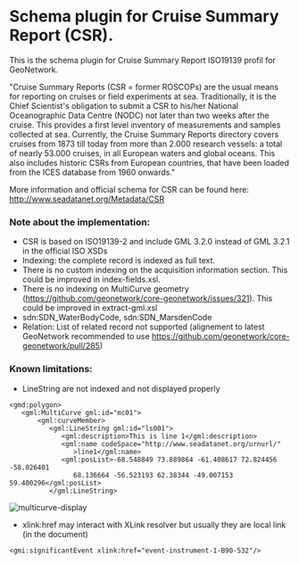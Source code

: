 
# Schema plugin for Cruise Summary Report (CSR).

This is the schema plugin for Cruise Summary Report ISO19139 profil for GeoNetwork. 


"Cruise Summary Reports (CSR = former ROSCOPs) are the usual means for reporting on cruises or field experiments at sea. Traditionally, it is the Chief Scientist's obligation to submit a CSR to his/her National Oceanographic Data Centre (NODC) not later than two weeks after the cruise. This provides a first level inventory of measurements and samples collected at sea. Currently, the Cruise Summary Reports directory covers cruises from 1873 till today from more than 2.000 research vessels: a total of nearly 53.000 cruises, in all European waters and global oceans. This also includes historic CSRs from European countries, that have been loaded from the ICES database from 1960 onwards."


More information and official schema for CSR can be found here: http://www.seadatanet.org/Metadata/CSR


### Note about the implementation: 

* CSR is based on ISO19139-2 and include GML 3.2.0 instead of GML 3.2.1 in the official ISO XSDs
* Indexing: the complete record is indexed as full text. 
 * There is no custom indexing on the acquisition information section. This could be improved in index-fields.xsl.
 * There is no indexing on MultiCurve geometry (https://github.com/geonetwork/core-geonetwork/issues/321). This could be improved in extract-gml.xsl
 * sdn:SDN_WaterBodyCode, sdn:SDN_MarsdenCode
* Relation: List of related record not supported (alignement to latest GeoNetwork recommended to use https://github.com/geonetwork/core-geonetwork/pull/285)

### Known limitations:


* LineString are not indexed and not displayed properly

```
<gmd:polygon>
   <gml:MultiCurve gml:id="mc01">
       <gml:curveMember>
          <gml:LineString gml:id="ls001">
             <gml:description>This is line 1</gml:description>
             <gml:name codeSpace="http://www.seadatanet.org/urnurl/"
                >line1</gml:name>
             <gml:posList>-68.548849 73.889864 -61.408617 72.824456 -58.026401
                68.136664 -56.523193 62.38344 -49.007153 59.400296</gml:posList>
          </gml:LineString>
````


![multicurve-display](https://f.cloud.github.com/assets/1701393/1705005/6fb7f1bc-60d5-11e3-850e-db7c06d87728.png)


* xlink:href may interact with XLink resolver but usually they are local link (in the document)

```
<gmi:significantEvent xlink:href="event-instrument-1-B90-532"/>
```



